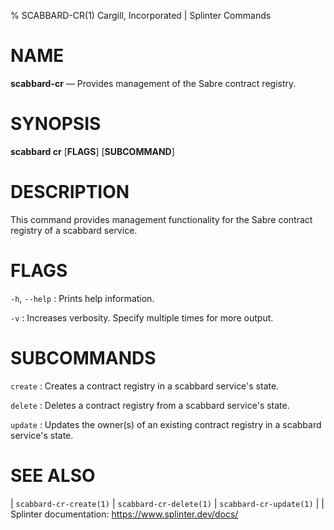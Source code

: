 % SCABBARD-CR(1) Cargill, Incorporated | Splinter Commands
<!--
  Copyright 2018-2021 Cargill Incorporated
  Licensed under Creative Commons Attribution 4.0 International License
  https://creativecommons.org/licenses/by/4.0/
-->

NAME
====

**scabbard-cr** — Provides management of the Sabre contract registry.

SYNOPSIS
========

**scabbard cr** \[**FLAGS**\] \[**SUBCOMMAND**\]

DESCRIPTION
===========
This command provides management functionality for the Sabre contract registry
of a scabbard service.

FLAGS
=====
`-h`, `--help`
: Prints help information.

`-v`
: Increases verbosity. Specify multiple times for more output.

SUBCOMMANDS
===========
`create`
: Creates a contract registry in a scabbard service's state.

`delete`
: Deletes a contract registry from a scabbard service's state.

`update`
: Updates the owner(s) of an existing contract registry in a scabbard service's
  state.

SEE ALSO
========
| `scabbard-cr-create(1)`
| `scabbard-cr-delete(1)`
| `scabbard-cr-update(1)`
|
| Splinter documentation: https://www.splinter.dev/docs/

